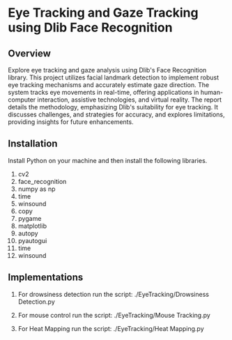 # Eye Tracking and Gaze Tracking using Dlib Face Recognition

## Overview

Explore eye tracking and gaze analysis using Dlib's Face Recognition library. This project utilizes facial landmark detection to implement robust eye tracking mechanisms and accurately estimate gaze direction. The system tracks eye movements in real-time, offering applications in human-computer interaction, assistive technologies, and virtual reality. The report details the methodology, emphasizing Dlib's suitability for eye tracking. It discusses challenges, and strategies for accuracy, and explores limitations, providing insights for future enhancements.

## Installation

Install Python on your machine and then install the following libraries.

1. cv2
2. face_recognition
3. numpy as np
4. time
5. winsound
6. copy
7. pygame
8. matplotlib
9. autopy
10. pyautogui
11. time
12. winsound

## Implementations

1. For drowsiness detection run the script: ./EyeTracking/Drowsiness Detection.py

2. For mouse control run the script: ./EyeTracking/Mouse Tracking.py

3. For Heat Mapping run the script: ./EyeTracking/Heat Mapping.py
